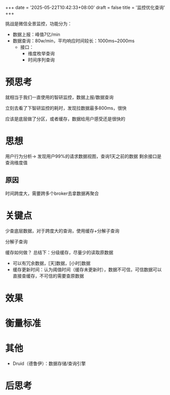 +++
date = '2025-05-22T10:42:33+08:00'
draft = false
title = '监控优化查询'
+++

挑战是微信全景监控，功能分为：
- 数据上报：峰值7亿/min
- 数据查询：80w/min，平均响应时间较长：1000ms~2000ms
    - 接口：
        - 维度枚举查询
        - 时间序列查询
<!--more-->

# 预思考

就相当于我们一直使用的智研监控，数据上报/数据查询

立刻去看了下智研监控的耗时，发现拉数据最多800ms，很快

应该是底层做了分区，或者缓存，数据给用户感受还是很快的

# 思想

用户行为分析-> 发现用户99%的请求数据视图，查询1天之前的数据
剩余接口是查询维度值

## 原因

时间跨度大，需要跨多个broker去拿数据再聚合
# 关键点

少查底层数据，对于跨度大的查询，使用缓存+分解子查询

分解子查询

缓存如何做？
总结下：分级缓存，尽量少的读取原数据
- 可以有冗余数据，[天]数据，[小时]数据
- 缓存更新时间：认为阈值时间（缓存未更新时），数据不可信，可信数据可以直接查缓存，不可信的需要查原数据

# 效果
# 衡量标准


# 其他

- Druid（德鲁伊）：数据存储/查询引擎

# 后思考